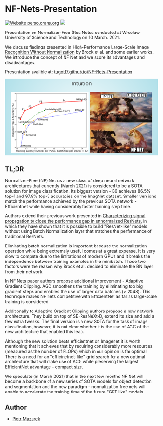 # NF-Nets-Presentation


[![Website perso.crans.org](https://img.shields.io/website-up-down-green-red/http/perso.crans.org.svg)](https://tugot17.github.io/NF-Nets-Presentation/)
[![](https://images.microbadger.com/badges/license/nbrown/revealjs.svg)](LICENSE)

Presentation on Normalizer-Free (Res)Netss conducted at Wrocław University of Science and Technology on 10 March. 2021.

We discuss findings presented in [High-Performance Large-Scale Image Recognition Without Normalization](https://arxiv.org/pdf/2102.06171.pdf) by Brock et al. and some earlier works. We introduce the concept of NF Net and we score its advantages and disadvantages. 

Presentation avalible at: [tugot17.github.io/NF-Nets-Presentation](https://tugot17.github.io/NF-Nets-Presentation/#/)

<img src="assets/intuition.png"/>

## TL;DR
Normalizer-Free (NF) Net us a new class of deep neural network architectures that currently (March 2021) is considered to be a SOTA solution for image classification. Its biggest version - B6 achieves 86.5% top-1 and 97.9% top-5 accuracies on the ImagNet dataset. Smaller versions match the performance achieved by the previous SOTA network - Efficientnet while having considerably faster training step time. 

Authors extend their previous work presented in [Characterizing signal propagation to close the performance gap in unnormalized ResNets](https://arxiv.org/abs/2101.08692), in which they have shown that it is possible to build "ResNet-like" models without using Batch Normalization layer that matches the performance of traditional ResNets. 

Eliminating batch normalization is important because the normalization operation while being extremely useful comes at a great expense. It is very slow to compute due to the limitations of modern GPUs and it breaks the independence between training examples in the minibatch. Those two factors were the reason why Brock et al. decided to eliminate the BN layer from their network. 

In NF Nets paper authors propose additional improvement - Adaptive Gradient Clipping. AGC smoothens the training by eliminating too big gradient steps and enables the use of larger data batches (> 2048). This technique makes NF nets competitive with EfficientNet as far as large-scale training is considered.

Additionally to Adaptive Gradient Clipping authors propose a new network architecture. They build on top of SE-ResNeXt-D, extend its size and add a few extra tweaks. The final version is a new SOTA for the task of image classification, however, it is not clear whether it is the use of AGC of the new architecture that enabled this leap. 

Although the new solution beats efficientnet on Imagenet it is worth mentioning that it achieves that by requiring considerably more resources (measured as the number of FLOPs) which in our opinion is far optimal. There is a need for an "efficinetnet-like" grid search for a new optimal architecture that will make use of ACG while preserving the largest EfficientNet advantage - compact size. 

We speculate (in March 2021) that in the next few months NF Net will become a backbone of a new series of SOTA models for object detection and segmentation and the new paradigm  - normalization free nets will enable to accelerate the training time  of the future "GPT like" models 



## Author

- [Piotr Mazurek](https://github.com/tugot17)
